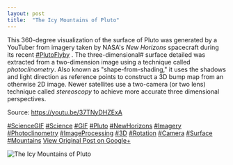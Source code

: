 ```yaml
---
layout: post
title:  "The Icy Mountains of Pluto"
---
```


This 360-degree visualization of the surface of Pluto was generated by a YouTuber from imagery taken by NASA's _New Horizons_ spacecraft during its recent [#PlutoFlyby](https://plus.google.com/s/%23PlutoFlyby/posts) . The three-dimensional# surface detailed was extracted from a two-dimension image using a technique called _photoclinometry_. Also known as  "shape-from-shading," it uses the shadows and light direction as reference points to construct a 3D bump map from an otherwise 2D image. Newer satellites use a two-camera (or two lens) technique called _stereoscopy_ to achieve more accurate three dimensional perspectives.   
  
Source: <https://youtu.be/37TNyDHZExA>  
  
[#ScienceGIF](https://plus.google.com/s/%23ScienceGIF/posts) [#Science](https://plus.google.com/s/%23Science/posts) [#GIF](https://plus.google.com/s/%23GIF/posts) [#Pluto](https://plus.google.com/s/%23Pluto/posts) [#NewHorizons](https://plus.google.com/s/%23NewHorizons/posts) [#Imagery](https://plus.google.com/s/%23Imagery/posts) [#Photoclinometry](https://plus.google.com/s/%23Photoclinometry/posts) [#ImageProcessing](https://plus.google.com/s/%23ImageProcessing/posts) [#3D](https://plus.google.com/s/%233D/posts) [#Rotation](https://plus.google.com/s/%23Rotation/posts) [#Camera](https://plus.google.com/s/%23Camera/posts) [#Surface](https://plus.google.com/s/%23Surface/posts) [#Mountains](https://plus.google.com/s/%23Mountains/posts)
[View Original Post on Google+](https://plus.google.com/+ColinSullender/posts/14KNDqc87S7)

![The Icy Mountains of Pluto](https://i.imgur.com/dQiuz2a.gif)
